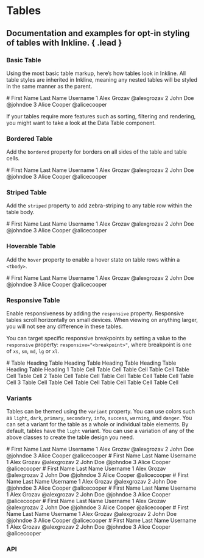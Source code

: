 # Tables
## Documentation and examples for opt-in styling of tables with Inkline. { .lead }

### Basic Table
Using the most basic table markup, here’s how tables look in Inkline. All table styles are inherited in Inkline, meaning any nested tables will be styled in the same manner as the parent.

<i-code-preview title="Basic Table" link="https://github.com/inkline/inkline/blob/master/src/css/core/_tables.scss">

<i-table>
  <thead>
    <tr>
      <th># </th>
      <th>First Name</th>
      <th>Last Name</th>
      <th>Username</th>
    </tr>
  </thead>
  <tbody>
    <tr>
      <th scope="row">1</th>
      <td>Alex</td>
      <td>Grozav</td>
      <td>@alexgrozav</td>
    </tr>
    <tr>
      <th scope="row">2</th>
      <td>John</td>
      <td>Doe</td>
      <td>@johndoe</td>
    </tr>
    <tr>
      <th scope="row">3</th>
      <td>Alice</td>
      <td>Cooper</td>
      <td>@alicecooper</td>
    </tr>
  </tbody>
</i-table>

<template slot="html">

~~~html
<i-table>
  <thead>
    <tr>
      <th>#</th>
      <th>First Name</th>
      <th>Last Name</th>
      <th>Username</th>
    </tr>
  </thead>
  <tbody>
    <tr>
      <th scope="row">#</th>
      <td>Alex</td>
      <td>Grozav</td>
      <td>@alexgrozav</td>
    </tr>
    <tr>
      <th scope="row">#</th>
      <td>John</td>
      <td>Doe</td>
      <td>@johndoe</td>
    </tr>
    <tr>
      <th scope="row">#</th>
      <td>Alice</td>
      <td>Doe</td>
      <td>@alicecooper</td>
    </tr>
  </tbody>
</i-table>
~~~

</template>
</i-code-preview>

<i-alert variant="info" class="_margin-top-1">
    <template slot="icon"><i-icon icon="info" class="h4"></i-icon></template>
    <p>If your tables require more features such as sorting, filtering and rendering, you might want to take a look at the <nuxt-link :to="{ name: 'docs-components-datatable-introduction' }">Data Table</nuxt-link> component.</p>
</i-alert>


### Bordered Table
Add the `bordered` property for borders on all sides of the table and table cells.

<i-code-preview title="Bordered Table" link="https://github.com/inkline/inkline/blob/master/src/css/core/_tables.scss">

<i-table bordered>
  <thead>
    <tr>
      <th># </th>
      <th>First Name</th>
      <th>Last Name</th>
      <th>Username</th>
    </tr>
  </thead>
  <tbody>
    <tr>
      <th scope="row">1</th>
      <td>Alex</td>
      <td>Grozav</td>
      <td>@alexgrozav</td>
    </tr>
    <tr>
      <th scope="row">2</th>
      <td>John</td>
      <td>Doe</td>
      <td>@johndoe</td>
    </tr>
    <tr>
      <th scope="row">3</th>
      <td>Alice</td>
      <td>Cooper</td>
      <td>@alicecooper</td>
    </tr>
  </tbody>
</i-table>

<template slot="html">

~~~html
<i-table bordered>
  <thead>
    <tr>
      <th>#</th>
      <th>First Name</th>
      <th>Last Name</th>
      <th>Username</th>
    </tr>
  </thead>
  <tbody>
    <tr>
      <th scope="row">#</th>
      <td>Alex</td>
      <td>Grozav</td>
      <td>@alexgrozav</td>
    </tr>
    <tr>
      <th scope="row">#</th>
      <td>John</td>
      <td>Doe</td>
      <td>@johndoe</td>
    </tr>
    <tr>
      <th scope="row">#</th>
      <td>Alice</td>
      <td>Doe</td>
      <td>@alicecooper</td>
    </tr>
  </tbody>
</i-table>
~~~

</template>
</i-code-preview>

### Striped Table
Add the `striped` property to add zebra-striping to any table row within the table body.

<i-code-preview title="Striped Table" link="https://github.com/inkline/inkline/blob/master/src/css/core/_tables.scss">

<i-table striped>
  <thead>
    <tr>
      <th># </th>
      <th>First Name</th>
      <th>Last Name</th>
      <th>Username</th>
    </tr>
  </thead>
  <tbody>
    <tr>
      <th scope="row">1</th>
      <td>Alex</td>
      <td>Grozav</td>
      <td>@alexgrozav</td>
    </tr>
    <tr>
      <th scope="row">2</th>
      <td>John</td>
      <td>Doe</td>
      <td>@johndoe</td>
    </tr>
    <tr>
      <th scope="row">3</th>
      <td>Alice</td>
      <td>Cooper</td>
      <td>@alicecooper</td>
    </tr>
  </tbody>
</i-table>

<template slot="html">

~~~html
<i-table striped>
  <thead>
    <tr>
      <th>#</th>
      <th>First Name</th>
      <th>Last Name</th>
      <th>Username</th>
    </tr>
  </thead>
  <tbody>
    <tr>
      <th scope="row">#</th>
      <td>Alex</td>
      <td>Grozav</td>
      <td>@alexgrozav</td>
    </tr>
    <tr>
      <th scope="row">#</th>
      <td>John</td>
      <td>Doe</td>
      <td>@johndoe</td>
    </tr>
    <tr>
      <th scope="row">#</th>
      <td>Alice</td>
      <td>Doe</td>
      <td>@alicecooper</td>
    </tr>
  </tbody>
</i-table>
~~~

</template>
</i-code-preview>

### Hoverable Table
Add the `hover` property to enable a hover state on table rows within a `<tbody>`.

<i-code-preview title="Hoverable Table" link="https://github.com/inkline/inkline/blob/master/src/css/core/_tables.scss">

<i-table hover>
  <thead>
    <tr>
      <th># </th>
      <th>First Name</th>
      <th>Last Name</th>
      <th>Username</th>
    </tr>
  </thead>
  <tbody>
    <tr>
      <th scope="row">1</th>
      <td>Alex</td>
      <td>Grozav</td>
      <td>@alexgrozav</td>
    </tr>
    <tr>
      <th scope="row">2</th>
      <td>John</td>
      <td>Doe</td>
      <td>@johndoe</td>
    </tr>
    <tr>
      <th scope="row">3</th>
      <td>Alice</td>
      <td>Cooper</td>
      <td>@alicecooper</td>
    </tr>
  </tbody>
</i-table>

<template slot="html">

~~~html
<i-table hover>
  <thead>
    <tr>
      <th>#</th>
      <th>First Name</th>
      <th>Last Name</th>
      <th>Username</th>
    </tr>
  </thead>
  <tbody>
    <tr>
      <th scope="row">#</th>
      <td>Alex</td>
      <td>Grozav</td>
      <td>@alexgrozav</td>
    </tr>
    <tr>
      <th scope="row">#</th>
      <td>John</td>
      <td>Doe</td>
      <td>@johndoe</td>
    </tr>
    <tr>
      <th scope="row">#</th>
      <td>Alice</td>
      <td>Doe</td>
      <td>@alicecooper</td>
    </tr>
  </tbody>
</i-table>
~~~

</template>
</i-code-preview>

### Responsive Table
Enable responsiveness by adding the `responsive` property. Responsive tables scroll horizontally on small devices. When viewing on anything larger, you will not see any difference in these tables.

You can target specific responsive breakpoints by setting a value to the `responsive` property: `responsive="<breakpoint>"`, where breakpoint is one of `xs`, `sm`, `md`, `lg` or `xl`.

<i-code-preview title="Responsive Table" link="https://github.com/inkline/inkline/blob/master/src/css/core/_tables.scss">

<i-table responsive>
  <thead>
    <tr>
      <th>#</th>
      <th>Table Heading</th>
      <th>Table Heading</th>
      <th>Table Heading</th>
      <th>Table Heading</th>
      <th>Table Heading</th>
      <th>Table Heading</th>
    </tr>
  </thead>
  <tbody>
    <tr>
      <th scope="row">1</th>
      <td>Table Cell</td>
      <td>Table Cell</td>
      <td>Table Cell</td>
      <td>Table Cell</td>
      <td>Table Cell</td>
      <td>Table Cell</td>
    </tr>
    <tr>
      <th scope="row">2</th>
      <td>Table Cell</td>
      <td>Table Cell</td>
      <td>Table Cell</td>
      <td>Table Cell</td>
      <td>Table Cell</td>
      <td>Table Cell</td>
    </tr>
    <tr>
      <th scope="row">3</th>
      <td>Table Cell</td>
      <td>Table Cell</td>
      <td>Table Cell</td>
      <td>Table Cell</td>
      <td>Table Cell</td>
      <td>Table Cell</td>
    </tr>
  </tbody>
</i-table>

<template slot="html">

~~~html
<i-table responsive>
  <thead>
    <tr>
      <th>#</th>
      <th>Table Heading</th>
      <th>Table Heading</th>
      <th>Table Heading</th>
      <th>Table Heading</th>
      <th>Table Heading</th>
      <th>Table Heading</th>
    </tr>
  </thead>
  <tbody>
    <tr>
      <th scope="row">1</th>
      <td>Table Cell</td>
      <td>Table Cell</td>
      <td>Table Cell</td>
      <td>Table Cell</td>
      <td>Table Cell</td>
      <td>Table Cell</td>
    </tr>
    <tr>
      <th scope="row">2</th>
      <td>Table Cell</td>
      <td>Table Cell</td>
      <td>Table Cell</td>
      <td>Table Cell</td>
      <td>Table Cell</td>
      <td>Table Cell</td>
    </tr>
    <tr>
      <th scope="row">3</th>
      <td>Table Cell</td>
      <td>Table Cell</td>
      <td>Table Cell</td>
      <td>Table Cell</td>
      <td>Table Cell</td>
      <td>Table Cell</td>
    </tr>
  </tbody>
</i-table>
~~~

</template>
</i-code-preview>

### Variants
Tables can be themed using the `variant` property. You can use colors such as `light`, `dark`, `primary`, `secondary`, `info`, `success`, `warning`, and `danger`. You can set a variant for the table as a whole or individual table elements. By default, tables have the `light` variant. You can use a variation of any of the above classes to create the table design you need.

<i-code-preview title="Table Variants" link="https://github.com/inkline/inkline/blob/master/src/css/core/_tables.scss">

<i-table variant="light" bordered striped hover class="_margin-bottom-1">
  <thead>
    <tr>
      <th># </th>
      <th>First Name</th>
      <th>Last Name</th>
      <th>Username</th>
    </tr>
  </thead>
  <tbody>
    <tr>
      <th scope="row">1</th>
      <td>Alex</td>
      <td>Grozav</td>
      <td>@alexgrozav</td>
    </tr>
    <tr>
      <th scope="row">2</th>
      <td>John</td>
      <td>Doe</td>
      <td>@johndoe</td>
    </tr>
    <tr>
      <th scope="row">3</th>
      <td>Alice</td>
      <td>Cooper</td>
      <td>@alicecooper</td>
    </tr>
  </tbody>
</i-table>
<i-table variant="dark" bordered striped hover class="_margin-bottom-1">
  <thead>
    <tr>
      <th># </th>
      <th>First Name</th>
      <th>Last Name</th>
      <th>Username</th>
    </tr>
  </thead>
  <tbody>
    <tr>
      <th scope="row">1</th>
      <td>Alex</td>
      <td>Grozav</td>
      <td>@alexgrozav</td>
    </tr>
    <tr>
      <th scope="row">2</th>
      <td>John</td>
      <td>Doe</td>
      <td>@johndoe</td>
    </tr>
    <tr>
      <th scope="row">3</th>
      <td>Alice</td>
      <td>Cooper</td>
      <td>@alicecooper</td>
    </tr>
  </tbody>
</i-table>
<i-table variant="primary" bordered striped hover class="_margin-bottom-1">
  <thead>
    <tr>
      <th># </th>
      <th>First Name</th>
      <th>Last Name</th>
      <th>Username</th>
    </tr>
  </thead>
  <tbody>
    <tr>
      <th scope="row">1</th>
      <td>Alex</td>
      <td>Grozav</td>
      <td>@alexgrozav</td>
    </tr>
    <tr>
      <th scope="row">2</th>
      <td>John</td>
      <td>Doe</td>
      <td>@johndoe</td>
    </tr>
    <tr>
      <th scope="row">3</th>
      <td>Alice</td>
      <td>Cooper</td>
      <td>@alicecooper</td>
    </tr>
  </tbody>
</i-table>
<i-table variant="secondary" bordered striped hover class="_margin-bottom-1">
  <thead>
    <tr>
      <th># </th>
      <th>First Name</th>
      <th>Last Name</th>
      <th>Username</th>
    </tr>
  </thead>
  <tbody>
    <tr>
      <th scope="row">1</th>
      <td>Alex</td>
      <td>Grozav</td>
      <td>@alexgrozav</td>
    </tr>
    <tr>
      <th scope="row">2</th>
      <td>John</td>
      <td>Doe</td>
      <td>@johndoe</td>
    </tr>
    <tr>
      <th scope="row">3</th>
      <td>Alice</td>
      <td>Cooper</td>
      <td>@alicecooper</td>
    </tr>
  </tbody>
</i-table>
<i-table variant="info" bordered striped hover class="_margin-bottom-1">
  <thead>
    <tr>
      <th># </th>
      <th>First Name</th>
      <th>Last Name</th>
      <th>Username</th>
    </tr>
  </thead>
  <tbody>
    <tr>
      <th scope="row">1</th>
      <td>Alex</td>
      <td>Grozav</td>
      <td>@alexgrozav</td>
    </tr>
    <tr>
      <th scope="row">2</th>
      <td>John</td>
      <td>Doe</td>
      <td>@johndoe</td>
    </tr>
    <tr>
      <th scope="row">3</th>
      <td>Alice</td>
      <td>Cooper</td>
      <td>@alicecooper</td>
    </tr>
  </tbody>
</i-table>
<i-table variant="success" bordered striped hover class="_margin-bottom-1">
  <thead>
    <tr>
      <th># </th>
      <th>First Name</th>
      <th>Last Name</th>
      <th>Username</th>
    </tr>
  </thead>
  <tbody>
    <tr>
      <th scope="row">1</th>
      <td>Alex</td>
      <td>Grozav</td>
      <td>@alexgrozav</td>
    </tr>
    <tr>
      <th scope="row">2</th>
      <td>John</td>
      <td>Doe</td>
      <td>@johndoe</td>
    </tr>
    <tr>
      <th scope="row">3</th>
      <td>Alice</td>
      <td>Cooper</td>
      <td>@alicecooper</td>
    </tr>
  </tbody>
</i-table>
<i-table variant="warning" bordered striped hover class="_margin-bottom-1">
  <thead>
    <tr>
      <th># </th>
      <th>First Name</th>
      <th>Last Name</th>
      <th>Username</th>
    </tr>
  </thead>
  <tbody>
    <tr>
      <th scope="row">1</th>
      <td>Alex</td>
      <td>Grozav</td>
      <td>@alexgrozav</td>
    </tr>
    <tr>
      <th scope="row">2</th>
      <td>John</td>
      <td>Doe</td>
      <td>@johndoe</td>
    </tr>
    <tr>
      <th scope="row">3</th>
      <td>Alice</td>
      <td>Cooper</td>
      <td>@alicecooper</td>
    </tr>
  </tbody>
</i-table>
<i-table variant="danger" bordered striped hover class="_margin-bottom-1">
  <thead>
    <tr>
      <th># </th>
      <th>First Name</th>
      <th>Last Name</th>
      <th>Username</th>
    </tr>
  </thead>
  <tbody>
    <tr>
      <th scope="row">1</th>
      <td>Alex</td>
      <td>Grozav</td>
      <td>@alexgrozav</td>
    </tr>
    <tr>
      <th scope="row">2</th>
      <td>John</td>
      <td>Doe</td>
      <td>@johndoe</td>
    </tr>
    <tr>
      <th scope="row">3</th>
      <td>Alice</td>
      <td>Cooper</td>
      <td>@alicecooper</td>
    </tr>
  </tbody>
</i-table>

<template slot="html">

~~~html
<i-table variant="light"> .. </i-table>
<i-table variant="dark"> .. </i-table>
<i-table variant="primary"> .. </i-table>
<i-table variant="secondary"> .. </i-table>
<i-table variant="info"> .. </i-table>
<i-table variant="success"> .. </i-table>
<i-table variant="warning"> .. </i-table>
<i-table variant="danger"> .. </i-table>
~~~

</template>
</i-code-preview>

### API

<i-api-preview title="Table API" markup="i-table" expanded>
    <template slot="props">
        <i-table bordered responsive>
            <thead>
                <tr>
                    <th>Property</th>
                    <th>Description</th>
                    <th>Type</th>
                    <th>Accepted</th>
                    <th>Default</th>
                </tr>
            </thead>
            <tbody>
                <tr>
                    <td>bordered</td>
                    <td>Sets the table as bordered.</td>
                    <td><code>Boolean</code></td>
                    <td><code>true</code>, <code>false</code></td>
                    <td><code>false</code></td>
                </tr>
                <tr>
                    <td>hover</td>
                    <td>Sets the table as hoverable.</td>
                    <td><code>Boolean</code></td>
                    <td><code>true</code>, <code>false</code></td>
                    <td><code>false</code></td>
                </tr>
                <tr>
                    <td>responsive</td>
                    <td>Sets the table as responsive. When the table width reaches an overflow threshold, it will start scrolling horizontally.</td>
                    <td><code>Boolean</code></td>
                    <td><code>true</code>, <code>false</code></td>
                    <td><code>false</code></td>
                </tr>
                <tr>
                    <td>striped</td>
                    <td>Sets the table as striped.</td>
                    <td><code>Boolean</code></td>
                    <td><code>true</code>, <code>false</code></td>
                    <td><code>false</code></td>
                </tr>
                <tr>
                    <td>variant</td>
                    <td>Sets the color variant of the table component.</td>
                    <td><code>String</code></td>
                    <td><code>light</code>, <code>dark</code>, <code>primary</code>, <code>secondary</code>, <code>success</code>, <code>danger</code>, <code>warning</code>, <code>info</code></td>
                    <td><code>light</code></td>
                </tr>
            </tbody>
        </i-table>
    </template>
    <template slot="slots">
        <i-table bordered responsive class="_margin-bottom-0">
            <thead>
                <tr>
                    <th>Name</th>
                    <th>Description</th>
                </tr>
            </thead>
            <tbody>
                <tr>
                    <td>default</td>
                    <td>Slot for table default content.</td>
                </tr>
            </tbody>
        </i-table>
    </template>
</i-api-preview>
